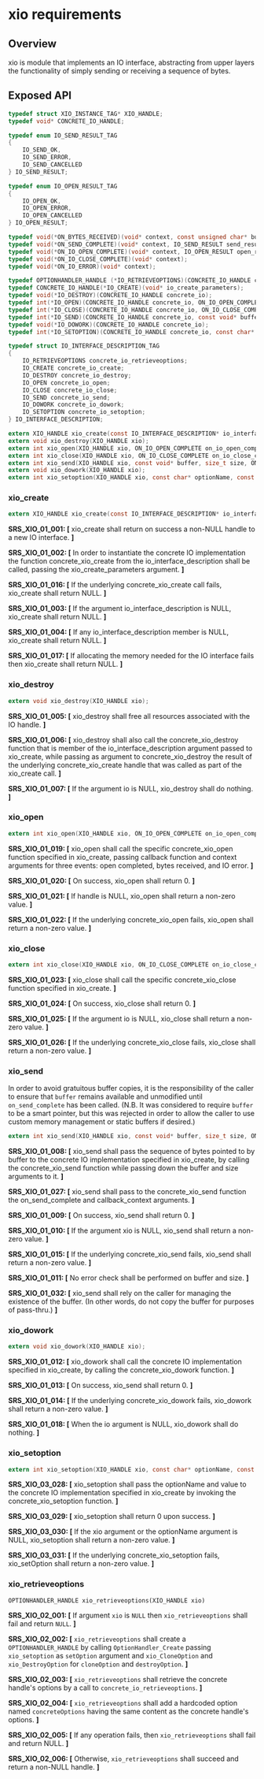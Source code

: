 xio requirements
================

## Overview

xio is module that implements an IO interface, abstracting from upper layers the functionality of simply sending or receiving a sequence of bytes.

## Exposed API

```c
typedef struct XIO_INSTANCE_TAG* XIO_HANDLE;
typedef void* CONCRETE_IO_HANDLE;

typedef enum IO_SEND_RESULT_TAG
{
    IO_SEND_OK,
    IO_SEND_ERROR,
    IO_SEND_CANCELLED
} IO_SEND_RESULT;

typedef enum IO_OPEN_RESULT_TAG
{
    IO_OPEN_OK,
    IO_OPEN_ERROR,
    IO_OPEN_CANCELLED
} IO_OPEN_RESULT;

typedef void(*ON_BYTES_RECEIVED)(void* context, const unsigned char* buffer, size_t size);
typedef void(*ON_SEND_COMPLETE)(void* context, IO_SEND_RESULT send_result);
typedef void(*ON_IO_OPEN_COMPLETE)(void* context, IO_OPEN_RESULT open_result);
typedef void(*ON_IO_CLOSE_COMPLETE)(void* context);
typedef void(*ON_IO_ERROR)(void* context);

typedef OPTIONHANDLER_HANDLE (*IO_RETRIEVEOPTIONS)(CONCRETE_IO_HANDLE concrete_io);
typedef CONCRETE_IO_HANDLE(*IO_CREATE)(void* io_create_parameters);
typedef void(*IO_DESTROY)(CONCRETE_IO_HANDLE concrete_io);
typedef int(*IO_OPEN)(CONCRETE_IO_HANDLE concrete_io, ON_IO_OPEN_COMPLETE on_io_open_complete, void* on_io_open_complete_context, ON_BYTES_RECEIVED on_bytes_received, void* on_bytes_received_context, ON_IO_ERROR on_io_error, void* on_io_error_context);
typedef int(*IO_CLOSE)(CONCRETE_IO_HANDLE concrete_io, ON_IO_CLOSE_COMPLETE on_io_close_complete, void* callback_context);
typedef int(*IO_SEND)(CONCRETE_IO_HANDLE concrete_io, const void* buffer, size_t size, ON_SEND_COMPLETE on_send_complete, void* callback_context);
typedef void(*IO_DOWORK)(CONCRETE_IO_HANDLE concrete_io);
typedef int(*IO_SETOPTION)(CONCRETE_IO_HANDLE concrete_io, const char* optionName, const void* value);

typedef struct IO_INTERFACE_DESCRIPTION_TAG
{
    IO_RETRIEVEOPTIONS concrete_io_retrieveoptions;
    IO_CREATE concrete_io_create;
    IO_DESTROY concrete_io_destroy;
    IO_OPEN concrete_io_open;
    IO_CLOSE concrete_io_close;
    IO_SEND concrete_io_send;
    IO_DOWORK concrete_io_dowork;
    IO_SETOPTION concrete_io_setoption;
} IO_INTERFACE_DESCRIPTION;

extern XIO_HANDLE xio_create(const IO_INTERFACE_DESCRIPTION* io_interface_description, const void* io_create_parameters);
extern void xio_destroy(XIO_HANDLE xio);
extern int xio_open(XIO_HANDLE xio, ON_IO_OPEN_COMPLETE on_io_open_complete, void* on_io_open_complete_context, ON_BYTES_RECEIVED on_bytes_received, void* on_bytes_received_context, ON_IO_ERROR on_io_error, void* on_io_error_context);
extern int xio_close(XIO_HANDLE xio, ON_IO_CLOSE_COMPLETE on_io_close_complete, void* callback_context);
extern int xio_send(XIO_HANDLE xio, const void* buffer, size_t size, ON_SEND_COMPLETE on_send_complete, void* callback_context);
extern void xio_dowork(XIO_HANDLE xio);
extern int xio_setoption(XIO_HANDLE xio, const char* optionName, const void* value);
```

### xio_create

```c
extern XIO_HANDLE xio_create(const IO_INTERFACE_DESCRIPTION* io_interface_description, const void* io_create_parameters);
```

**SRS_XIO_01_001: [** xio_create shall return on success a non-NULL handle to a new IO interface. **]**

**SRS_XIO_01_002: [** In order to instantiate the concrete IO implementation the function concrete_xio_create from the io_interface_description shall be called, passing the xio_create_parameters argument. **]**

**SRS_XIO_01_016: [** If the underlying concrete_xio_create call fails, xio_create shall return NULL. **]**

**SRS_XIO_01_003: [** If the argument io_interface_description is NULL, xio_create shall return NULL. **]**

**SRS_XIO_01_004: [** If any io_interface_description member is NULL, xio_create shall return NULL. **]**

**SRS_XIO_01_017: [** If allocating the memory needed for the IO interface fails then xio_create shall return NULL. **]**

### xio_destroy

```c
extern void xio_destroy(XIO_HANDLE xio);
```

**SRS_XIO_01_005: [** xio_destroy shall free all resources associated with the IO handle. **]**

**SRS_XIO_01_006: [** xio_destroy shall also call the concrete_xio_destroy function that is member of the io_interface_description argument passed to xio_create, while passing as argument to concrete_xio_destroy the result of the underlying concrete_xio_create handle that was called as part of the xio_create call. **]**

**SRS_XIO_01_007: [** If the argument io is NULL, xio_destroy shall do nothing. **]**

### xio_open

```c
extern int xio_open(XIO_HANDLE xio, ON_IO_OPEN_COMPLETE on_io_open_complete, void* on_io_open_complete_context, ON_BYTES_RECEIVED on_bytes_received, void* on_bytes_received_context, ON_IO_ERROR on_io_error, void* on_io_error_context);
```

**SRS_XIO_01_019: [** xio_open shall call the specific concrete_xio_open function specified in xio_create, passing callback function and context arguments for three events: open completed, bytes received, and IO error. **]**

**SRS_XIO_01_020: [** On success, xio_open shall return 0. **]**

**SRS_XIO_01_021: [** If handle is NULL, xio_open shall return a non-zero value. **]**

**SRS_XIO_01_022: [** If the underlying concrete_xio_open fails, xio_open shall return a non-zero value. **]**

### xio_close

```c
extern int xio_close(XIO_HANDLE xio, ON_IO_CLOSE_COMPLETE on_io_close_complete, void* callback_context);
```

**SRS_XIO_01_023: [** xio_close shall call the specific concrete_xio_close function specified in xio_create. **]**

**SRS_XIO_01_024: [** On success, xio_close shall return 0. **]**

**SRS_XIO_01_025: [** If the argument io is NULL, xio_close shall return a non-zero value. **]**

**SRS_XIO_01_026: [** If the underlying concrete_xio_close fails, xio_close shall return a non-zero value. **]**

### xio_send

In order to avoid gratuitous buffer copies, it is the responsibility of the caller to ensure that `buffer` remains available and unmodified until `on_send_complete` has been called. (N.B. It was considered to require `buffer` to be a smart pointer, but this was rejected in order to allow the caller to use custom memory management or static buffers if desired.)

```c
extern int xio_send(XIO_HANDLE xio, const void* buffer, size_t size, ON_SEND_COMPLETE on_send_complete, void* callback_context);
```

**SRS_XIO_01_008: [** xio_send shall pass the sequence of bytes pointed to by buffer to the concrete IO implementation specified in xio_create, by calling the concrete_xio_send function while passing down the buffer and size arguments to it. **]**

**SRS_XIO_01_027: [** xio_send shall pass to the concrete_xio_send function the on_send_complete and callback_context arguments. **]**

**SRS_XIO_01_009: [** On success, xio_send shall return 0. **]**

**SRS_XIO_01_010: [** If the argument xio is NULL, xio_send shall return a non-zero value. **]**

**SRS_XIO_01_015: [** If the underlying concrete_xio_send fails, xio_send shall return a non-zero value. **]**

**SRS_XIO_01_011: [** No error check shall be performed on buffer and size. **]**

**SRS_XIO_01_032: [** xio_send shall rely on the caller for managing the existence of the buffer. (In other words, do not copy the buffer for purposes of pass-thru.) **]**

### xio_dowork

```c
extern void xio_dowork(XIO_HANDLE xio);
```

**SRS_XIO_01_012: [** xio_dowork shall call the concrete IO implementation specified in xio_create, by calling the concrete_xio_dowork function. **]**

**SRS_XIO_01_013: [** On success, xio_send shall return 0. **]**

**SRS_XIO_01_014: [** If the underlying concrete_xio_dowork fails, xio_dowork shall return a non-zero value. **]**

**SRS_XIO_01_018: [** When the io argument is NULL, xio_dowork shall do nothing. **]**

### xio_setoption

```c
extern int xio_setoption(XIO_HANDLE xio, const char* optionName, const void* value);
```

**SRS_XIO_03_028: [** xio_setoption shall pass the optionName and value to the concrete IO implementation specified in xio_create by invoking the concrete_xio_setoption function. **]**

**SRS_XIO_03_029: [** xio_setoption shall return 0 upon success. **]**

**SRS_XIO_03_030: [** If the xio argument or the optionName argument is NULL, xio_setoption shall return a non-zero value. **]**

**SRS_XIO_03_031: [** If the underlying concrete_xio_setoption fails, xio_setOption shall return a non-zero value. **]**

###  xio_retrieveoptions
```
OPTIONHANDLER_HANDLE xio_retrieveoptions(XIO_HANDLE xio)
```

**SRS_XIO_02_001: [** If argument `xio` is `NULL` then `xio_retrieveoptions` shall fail and return `NULL`. **]**

**SRS_XIO_02_002: [** `xio_retrieveoptions` shall create a `OPTIONHANDLER_HANDLE` by calling `OptionHandler_Create` passing `xio_setoption` as `setOption` argument and `xio_CloneOption` and `xio_DestroyOption` for `cloneOption` and `destroyOption`. **]**

**SRS_XIO_02_003: [** `xio_retrieveoptions` shall retrieve the concrete handle's options by a call to `concrete_io_retrieveoptions`. **]**

**SRS_XIO_02_004: [** `xio_retrieveoptions` shall add a hardcoded option named `concreteOptions` having the same content as the concrete handle's options. **]**

**SRS_XIO_02_005: [** If any operation fails, then `xio_retrieveoptions` shall fail and return NULL. **]**

**SRS_XIO_02_006: [** Otherwise, `xio_retrieveoptions` shall succeed and return a non-NULL handle. **]**
